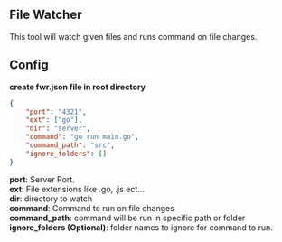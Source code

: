 ## File Watcher

This tool will watch given files and runs command on file changes.

## Config

**create fwr.json file in root directory**

```json
{
    "port": "4321",
    "ext": ["go"],
    "dir": "server",
    "command": "go run main.go",
    "command_path": "src",
    "ignore_folders": []
}
```
**port**: Server Port. <br/>
**ext**: File extensions like .go, .js ect...<br/>
**dir**: directory to watch <br/>
**command**: Command to run on file changes <br/>
**command_path**: command will be run in specific path or folder <br/>
**ignore_folders (Optional)**: folder names to ignore for command to run. <br/>